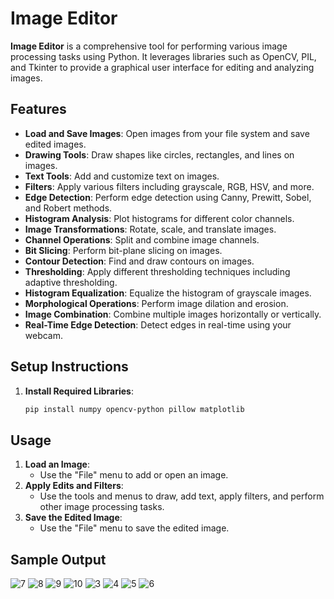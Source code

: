 # Image Editor

**Image Editor** is a comprehensive tool for performing various image processing tasks using Python. It leverages libraries such as OpenCV, PIL, and Tkinter to provide a graphical user interface for editing and analyzing images.

## Features
- **Load and Save Images**: Open images from your file system and save edited images.
- **Drawing Tools**: Draw shapes like circles, rectangles, and lines on images.
- **Text Tools**: Add and customize text on images.
- **Filters**: Apply various filters including grayscale, RGB, HSV, and more.
- **Edge Detection**: Perform edge detection using Canny, Prewitt, Sobel, and Robert methods.
- **Histogram Analysis**: Plot histograms for different color channels.
- **Image Transformations**: Rotate, scale, and translate images.
- **Channel Operations**: Split and combine image channels.
- **Bit Slicing**: Perform bit-plane slicing on images.
- **Contour Detection**: Find and draw contours on images.
- **Thresholding**: Apply different thresholding techniques including adaptive thresholding.
- **Histogram Equalization**: Equalize the histogram of grayscale images.
- **Morphological Operations**: Perform image dilation and erosion.
- **Image Combination**: Combine multiple images horizontally or vertically.
- **Real-Time Edge Detection**: Detect edges in real-time using your webcam.

## Setup Instructions
1. **Install Required Libraries**:
   ```bash
   pip install numpy opencv-python pillow matplotlib
   ```

## Usage
1. **Load an Image**:
   - Use the "File" menu to add or open an image.
2. **Apply Edits and Filters**:
   - Use the tools and menus to draw, add text, apply filters, and perform other image processing tasks.
3. **Save the Edited Image**:
   - Use the "File" menu to save the edited image.

## Sample Output
![7](https://github.com/user-attachments/assets/0e4bd23a-e46c-447c-8bb3-e0f30b975956)
![8](https://github.com/user-attachments/assets/016eeba8-11eb-4c97-bafb-96193742b2b4)
![9](https://github.com/user-attachments/assets/a4fe2c98-2e21-486b-b5dc-68f714c447d5)
![10](https://github.com/user-attachments/assets/3d9814a3-807e-49e3-abfe-6e2a9f497314)
![3](https://github.com/user-attachments/assets/727b56bd-ecc9-4413-9d2c-686d8866fddf)
![4](https://github.com/user-attachments/assets/e41b5825-529a-47bd-8ee5-562d112ea8e3)
![5](https://github.com/user-attachments/assets/505740a8-1fc1-462e-9bce-355aead52327)
![6](https://github.com/user-attachments/assets/5a3daf90-cf34-4793-a5af-58e6fa4ba880)
